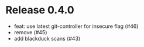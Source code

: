 # Release 0.4.0

- feat: use latest git-controller for insecure flag (#46)
- remove (#45)
- add blackduck scans (#43)
